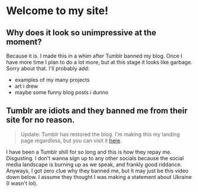 # Welcome to my site!
## Why does it look so unimpressive at the moment?
Because it is. I made this in a whim after Tumblr banned my blog. Once I have more time I plan to do a lot more, but at this stage it looks like garbage. Sorry about that. I'll probably add:
* examples of my many projects
* art i drew
* maybe some funny blog posts i dunno

## Tumblr are idiots and they banned me from their site for no reason.
> Update: Tumblr has restored the blog. I'm making this my landing page regardless, but you can visit it [here](https://e10withadot.tumblr.com/).

I have been a Tumblr shill for so long and this is how they repay me. Disgusting. I don't wanna sign up to any other socials because the social media landscape is burning up as we speak, and frankly good riddance. Anyways, I got zero clue why they banned me, but it may just be this video down below. I assume they thought I was making a statement about Ukraine (I wasn't lol).
